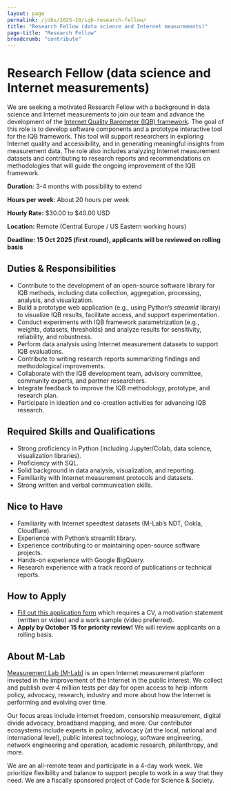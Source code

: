 ```yaml
---
layout: page
permalink: /jobs/2025-10/iqb-research-fellow/
title: "Research Fellow (data science and Internet measurements)"
page-title: "Research Fellow"
breadcrumb: "contribute"
---
```


# Research Fellow (data science and Internet measurements)

We are seeking a motivated Research Fellow with a background in data science and Internet measurements to join our team and advance the development of the [Internet Quality Barometer (IQB) framework](https://www.measurementlab.net/blog/iqb/). The goal of this role is to develop software components and a prototype interactive tool for the IQB framework. This tool will support researchers in exploring Internet quality and accessibility, and in generating meaningful insights from measurement data. The role also includes analyzing Internet measurement datasets and contributing to research reports and recommendations on methodologies that will guide the ongoing improvement of the IQB framework.

**Duration**: 3-4 months with possibility to extend

**Hours per week**: About 20 hours per week

**Hourly Rate:** $30.00 to $40.00 USD

**Location:** Remote (Central Europe / US Eastern working hours)

**Deadline:** **15 Oct 2025 (first round), applicants will be reviewed on rolling basis**


## Duties & Responsibilities

* Contribute to the development of an open-source software library for IQB methods, including data collection, aggregation, processing, analysis, and visualization.
* Build a prototype web application (e.g., using Python’s *streamlit* library) to visualize IQB results, facilitate access, and support experimentation.
* Conduct experiments with IQB framework parametrization (e.g., weights, datasets, thresholds) and analyze results for sensitivity, reliability, and robustness.
* Perform data analysis using Internet measurement datasets to support IQB evaluations.
* Contribute to writing research reports summarizing findings and methodological improvements.
* Collaborate with the IQB development team, advisory committee, community experts, and partner researchers.
* Integrate feedback to improve the IQB methodology, prototype, and research plan.
* Participate in ideation and co-creation activities for advancing IQB research.


## Required Skills and Qualifications

* Strong proficiency in Python (including Jupyter/Colab, data science, visualization libraries).
* Proficiency with SQL.
* Solid background in data analysis, visualization, and reporting.
* Familiarity with Internet measurement protocols and datasets.
* Strong written and verbal communication skills.

## Nice to Have

* Familiarity with Internet speedtest datasets (M-Lab’s NDT, Ookla, Cloudflare).
* Experience with Python’s streamlit library.
* Experience contributing to or maintaining open-source software projects.
* Hands-on experience with Google BigQuery.
* Research experience with a track record of publications or technical reports.

## How to Apply

* [Fill out this application form](https://docs.google.com/forms/d/e/1FAIpQLSdgJnx-RQ_oyLWev8Pbf6unEdEcjNxGjR4Hl68q7motzKFIqQ/viewform?usp=header) which requires a CV, a motivation statement (written or video) and a work sample (video preferred). 
* **Apply by October 15 for priority review\!** We will review applicants on a rolling basis.


## About M-Lab

[Measurement Lab (M-Lab)](https://www.measurementlab.net/about/) is an open Internet measurement platform invested in the improvement of the Internet in the public interest. We collect and publish over 4 million tests per day for open access to help inform policy, advocacy, research, industry and more about how the Internet is performing and evolving over time.

Our focus areas include internet freedom, censorship measurement, digital divide advocacy, broadband mapping, and more. Our contributor ecosystems include experts in policy, advocacy (at the local, national and international level), public interest technology, software engineering, network engineering and operation, academic research, philanthropy, and more.

We are an all-remote team and participate in a 4-day work week. We prioritize flexibility and balance to support people to work in a way that they need. We are a fiscally sponsored project of Code for Science & Society.
